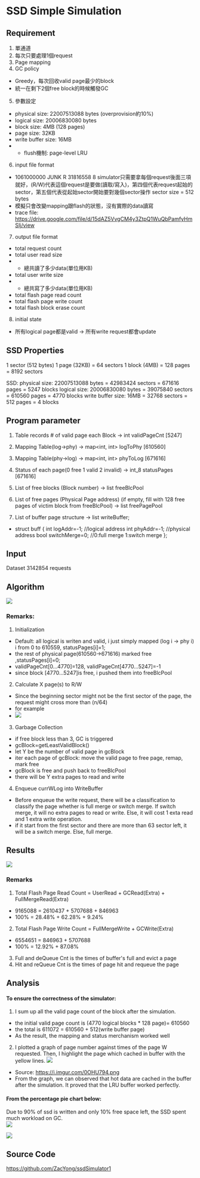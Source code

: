 # SSD Simple Simulation

## Requirement

1. 單通道
2. 每次只要處理1個request
3. Page mapping
4. GC policy
- Greedy，每次回收valid page最少的block
- 統一在剩下2個free block的時候觸發GC

5. 參數設定
- physical size: 22007513088 bytes (overprovision約10%)
- logical size:  20006830080 bytes 
- block size:  4MB (128 pages)
- page size:  32KB
- write buffer size: 16MB
- - flush機制: page-level LRU

6. input file format
- 1061000000 JUNK R 31816558 8
simulator只需要拿每個request後面三項就好，(R/W)代表這個request是要做(讀取/寫入)，第四個代表request起始的sector，第五個代表從起始sector開始要對幾個sector操作
sector size = 512 bytes
- 模擬只會改變mapping跟flash的狀態，沒有實際的data讀寫
- trace file: https://drive.google.com/file/d/15dAZ5VvgCM4y3ZtpQ1WuQbPamfyHmSIj/view

7. output file format
- total request count
- total user read size
- - 總共讀了多少data(單位用KB)
- total user write size
- - 總共寫了多少data(單位用KB)
- total flash page read count
- total flash page write count
- total flash block erase count 

8. initial state
- 所有logical page都是valid -> 所有write request都會update

## SSD Properties
1 sector (512 bytes)
1 page (32KB) = 64 sectors
1 block (4MB) = 128 pages = 8192 sectors

SSD:
physical size: 
22007513088 bytes = 42983424 sectors = 671616 pages = 5247 blocks
logical size: 
20006830080 bytes = 39075840 sectors = 610560 pages = 4770 blocks
write buffer size: 
16MB = 32768 sectors = 512 pages = 4 blocks

## Program parameter
1. Table records # of valid page each Block
-> int validPageCnt [5247]

2. Mapping Table(log->phy)
-> map<int, int> logToPhy [610560]

3. Mapping Table(phy->log)
-> map<int, int> phyToLog [671616]

4. Status of each page(0 free 1 valid 2 invalid)
-> int_8 statusPages [671616]

5. List of free blocks (Block number)
-> list<int> freeBlcPool

6. List of free pages (Physical Page address)
(if empty, fill with 128 free pages of victim block from freeBlcPool) 
-> list<int> freePagePool

7. List of buffer page structure
-> list<buff> writeBuffer;
- struct buff {
    int logAddr=-1; //logical address
    int phyAddr=-1; //physical address
    bool switchMerge=0; //0:full merge 1:switch merge
};

## Input
Dataset 3142854 requests

## Algorithm

![](https://i.imgur.com/AexVl33.png)

### Remarks:
1. Initialization
-    Default: all logical is writen and valid, i just simply mapped (log i -> phy i) i from 0 to 610559, statusPages[i]=1;
-    the rest of physical page(610560->671616) marked free ,statusPages[i]=0;
-    validPageCnt[0...4770]=128, validPageCnt[4770...5247]=-1
-    since block [4770...5247]is free, i pushed them into freeBlcPool

2. Calculate X page(s) to R/W
- Since the beginning sector might not be the first sector of the page, the request might cross more than (n/64)
- for example 
-  ![](https://i.imgur.com/PmdTiLk.png)

3. Garbage Collection
- if free block less than 3, GC is triggered
-  gcBlock=getLeastValidBlock()
-  let Y be the number of valid page in gcBlock
-  iter each page of gcBlock: move the valid page to free page, remap, mark free
-  gcBlock is free and push back to freeBlcPool
-  there will be Y extra pages to read and write

4. Enqueue currWLog into WriteBuffer
- Before enqueue the write request, there will be a classification to classify the page whether is full merge or switch merge. If switch merge, it will no extra pages to read or write. Else, it will cost 1  exta read and 1 extra write operation.
- if it start from the first sector and there are more than 63 sector left, it will be a switch merge. Else, full merge.

## Results

![](https://i.imgur.com/N9fEAns.png)

### Remarks
1. Total Flash Page Read Count = UserRead + GCRead(Extra) + FullMergeRead(Extra)
- 9165088 = 2610437 + 5707688 + 846963
- 100% = 28.48% + 62.28% + 9.24%
2. Total Flash Page Write Count = FullMergeWrite + GCWrite(Extra) 
- 6554651 = 846963 + 5707688
- 100% = 12.92% + 87.08%
3. Full and deQueue Cnt is the times of buffer's full and evict a page
4. Hit and reQueue Cnt is the times of page hit and requeue the page

## Analysis 
#### To ensure the correctness of the simulator:
1. I sum up all the valid page count of the block after the simulation.
- the initial valid page count is (4770 logical blocks * 128 page)= 610560
- the total is 611072 = 610560 + 512(write buffer page)
- As the result, the mapping and status merchanism worked well

2. I plotted a graph of page number against times of the page W requested. Then, I highlight the page which cached in buffer with the yellow lines.
![](https://i.imgur.com/0OHU794.png)
- Source: https://i.imgur.com/0OHU794.png
- From the graph, we can observed that hot data are cached in the buffer after the simulation. It proved that the LRU buffer worked perfectly.

#### From the percentage pie chart below:
Due to 90% of ssd is written and only 10% free space left, the SSD spent much workload on GC.  
![](https://i.imgur.com/gIEYqBG.png)

![](https://i.imgur.com/Jllkxum.png)

## Source Code
https://github.com/ZacYong/ssdSimulator1

